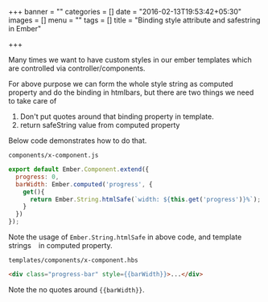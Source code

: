 +++
banner = ""
categories = []
date = "2016-02-13T19:53:42+05:30"
images = []
menu = ""
tags = []
title = "Binding style attribute and safestring in Ember"

+++

Many times we want to have custom styles in our ember templates which are controlled via controller/components.

<!--more-->

For above purpose we can form the whole style string as computed property and do the binding in htmlbars, but there are two things we need to take care of 
  1. Don't put quotes around that binding property in template.
  2. return safeString value from computed property

Below code demonstrates how to do that. 

`components/x-component.js`
```js
export default Ember.Component.extend({
  progress: 0,
  barWidth: Ember.computed('progress', {
    get(){
      return Ember.String.htmlSafe(`width: ${this.get('progress')}%`);
    }
  })
});
```
Note the usage of  `Ember.String.htmlSafe` in above code, and template strings ` ` in computed property.

`templates/components/x-component.hbs`
```html
<div class="progress-bar" style={{barWidth}}>...</div>
```
Note the no quotes around `{{barWidth}}`. 
